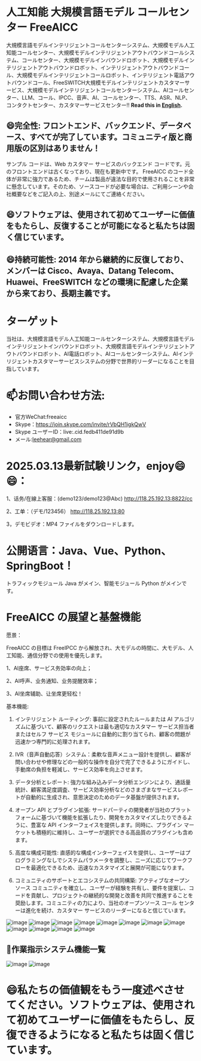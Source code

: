 # 人工知能 大規模言語モデル コールセンター FreeAICC
大規模言語モデルインテリジェントコールセンターシステム、大規模モデル人工知能コールセンター、大規模モデルインテリジェントアウトバウンドコールシステム、コールセンター、大規模モデルインバウンドロボット、大規模モデルインテリジェントアウトバウンドロボット、インテリジェントアウトバウンドコール、大規模モデルインテリジェントコールロボット、インテリジェント電話アウトバウンドコール、FreeSWITCH大規模モデルインテリジェントカスタマーサービス、大規模モデルインテリジェントコールセンターシステム、AIコールセンター、LLM、コール、IPCC、音声、AI、コールセンター、TTS、ASR、NLP、コンタクトセンター、カスタマーサービスセンター!!
**Read this in [English](README_EN.md).**

## 😄完全性: フロントエンド、バックエンド、データベース、すべてが完了しています。コミュニティ版と商用版の区別はありません！

サンプル コードは、Web カスタマー サービスのバックエンド コードです。元のフロントエンドは古くなっており、現在も更新中です。 FreeAICC のコード全体が非常に強力であるため、チームは製品が違法な目的で使用されることを非常に懸念しています。そのため、ソースコードが必要な場合は、ご利用シーンや会社概要などをご記入の上、別途メールにてご連絡ください。

## 😄ソフトウェアは、使用されて初めてユーザーに価値をもたらし、反復することが可能になると私たちは固く信じています。
## 😄持続可能性: 2014 年から継続的に反復しており、メンバーは Cisco、Avaya、Datang Telecom、Huawei、FreeSWITCH などの環境に配慮した企業から来ており、長期主義です。
# ターゲット

当社は、大規模言語モデル人工知能コールセンターシステム、大規模言語モデルインテリジェントインバウンドロボット、大規模言語モデルインテリジェントアウトバウンドロボット、AI電話ロボット、AIコールセンターシステム、AIインテリジェントカスタマーサービスシステムの分野で世界的リーダーになることを目指しています。

# 📫お問い合わせ方法:

- 官方WeChat:freeaicc
- Skype：https://join.skype.com/invite/rVbQH1igkQwV
- Skype ユーザーID：live:.cid.fedb411de91d9b
- メール:leehear@gmail.com

# 2025.03.13最新試験リンク，enjoy😄😄：

1、话务/在線上客服：(demo123/demo123@Abc)
http://118.25.192.13:8822/cc

2、工单：（デモ/123456）
http://118.25.192.13:80

3，デモビデオ：MP4 ファイルをダウンロードします。

# 公開语言：Java、Vue、Python、SpringBoot！

トラフィックモジュール Java がメイン、智能モジュール Python がメインです。

# FreeAICC の展望と基盤機能

愿景：

FreeAICC の目標は FreeIPCC から解放され、大モデルの時間に、大モデル、人工知能、通信分野での使用を優先します。

1、AI座席、サービス务効率の向上；

2、AI呼声、业务通知、业务提醒效率；

3、AI坐席辅助、让坐席更轻松！

基本機能:

1. インテリジェント ルーティング: 事前に設定されたルールまたは AI アルゴリズムに基づいて、顧客のリクエストは最も適切なカスタマー サービス担当者またはセルフ サービス モジュールに自動的に割り当てられ、顧客の問題が迅速かつ専門的に処理されます。

2. IVR（音声自動応答）システム：柔軟な音声メニュー設計を提供し、顧客が問い合わせや修理などの一般的な操作を自分で完了できるようにガイドし、手動席の負担を軽減し、サービス効率を向上させます。

3. データ分析とレポート: 強力な組み込みデータ分析エンジンにより、通話量統計、顧客満足度調査、サービス効率分析などのさまざまなサービスレポートが自動的に生成され、意思決定のためのデータ基盤が提供されます。

4. オープン API とプラグイン拡張: サードパーティの開発者が当社のプラットフォームに基づいて機能を拡張したり、開発をカスタマイズしたりできるように、豊富な API インターフェイスを提供します。同時に、プラグイン マーケットも積極的に維持し、ユーザーが選択できる高品質のプラグインも含めます。

5. 高度な構成可能性: 直感的な構成インターフェイスを提供し、ユーザーはプログラミングなしでシステムパラメータを調整し、ニーズに応じてワークフローを最適化できるため、迅速なカスタマイズと展開が可能になります。

6. コミュニティのサポートとエコシステムの共同構築: アクティブなオープンソース コミュニティを確立し、ユーザーが経験を共有し、要件を提案し、コードを貢献し、プロジェクトの継続的な開発と改善を共同で推進することを奨励します。コミュニティの力により、当社のオープンソース コール センターは進化を続け、カスタマー サービスのリーダーになると信じています。

![image](https://github.com/user-attachments/assets/0f8182ea-a518-4edd-82b3-4223fef9cfb9)
![image](https://github.com/user-attachments/assets/81dcc495-9327-4e81-bb2a-f915672dfc28)
![image](https://github.com/user-attachments/assets/cbcf58e9-eb53-404d-846a-4193f78819d9)
![image](https://github.com/user-attachments/assets/f730cee6-f18b-4cd8-ab99-6515a89c8ed8)
![image](https://github.com/user-attachments/assets/fa84e0a6-b611-4ba5-bd00-2e2702a3cdd6)
![image](https://github.com/user-attachments/assets/d724e6d2-f097-4162-ade9-207c8e9d5b71)
![image](https://github.com/user-attachments/assets/93ded453-4791-498b-af64-0f8d4c972803)
![image](https://github.com/user-attachments/assets/a825ae86-ffbd-4514-8b3f-c707ac80f801)
![image](https://github.com/user-attachments/assets/00cbce43-c9c4-4cdc-a602-7a2b68256cd3)
![image](https://github.com/user-attachments/assets/19e74d97-2931-4009-a988-cb814606e5f7)
![image](https://github.com/user-attachments/assets/584387ac-7a55-4df8-85ed-38f69f137fe2)
![image](https://github.com/user-attachments/assets/fde615e1-f7d5-4471-aeef-9bcc56932f1d)

## 🤔作業指示システム機能一覧

![image](https://github.com/user-attachments/assets/b3579741-07f2-4f2d-936e-b97bfca38b17)
![image](https://github.com/user-attachments/assets/c4f7ccb6-02b9-4345-aa53-a1898b2db04c)

# 😄私たちの価値観をもう一度述べさせてください。ソフトウェアは、使用されて初めてユーザーに価値をもたらし、反復できるようになると私たちは固く信じています。 
